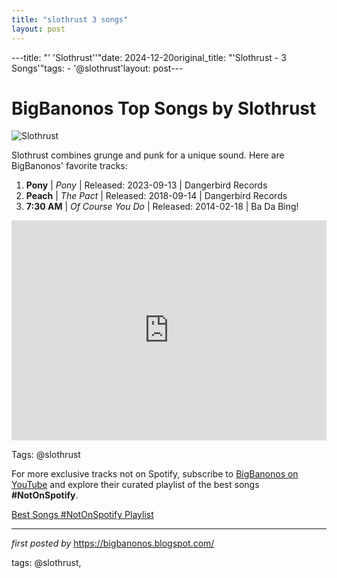 ```yaml
---
title: "slothrust 3 songs"
layout: post
---
```

---title: "' 'Slothrust''"date: 2024-12-20original_title: "'Slothrust - 3 Songs'"tags:  - '@slothrust'layout: post---<h1>BigBanonos Top Songs by Slothrust</h1><img src="https://images.squarespace-cdn.com/content/v1/52d6fff3e4b0e230ac8adfd6/1536950056620-0AWGDGNB3H2ASNI06ELY/PR1-Slothrust-credit-DANNY-LANE.jpg" alt="Slothrust"> <p>Slothrust combines grunge and punk for a unique sound. Here are BigBanonos' favorite tracks:</p> <ol> <li><strong>Pony</strong> | <em>Pony</em> | Released: 2023-09-13 | Dangerbird Records</li> <li><strong>Peach</strong> | <em>The Pact</em> | Released: 2018-09-14 | Dangerbird Records</li> <li><strong>7:30 AM</strong> | <em>Of Course You Do</em> | Released: 2014-02-18 | Ba Da Bing!</li></ol> <div> <iframe src="https://open.spotify.com/embed/playlist/4obKt2maj2rNRE5e43lfV3?utm_source=generator" width="100%" height="352" frameborder="0" allow="autoplay; clipboard-write; encrypted-media; fullscreen; picture-in-picture" loading="lazy"></iframe></div><p>Tags: @slothrust</p><!--Subscribe and Playlist Links--><div>    <p>For more exclusive tracks not on Spotify, subscribe to <a href="https://www.youtube.com/@BigBanonos" target="_blank">BigBanonos on YouTube</a> and explore their curated playlist of the best songs <strong>#NotOnSpotify</strong>.</p>    <p><a href="https://www.youtube.com/playlist?list=PLtuNtuTatqI0kFahUCbtbfenC_ET5O_tr" target="_blank">Best Songs #NotOnSpotify Playlist<br /></a></p></div><hr /><p><em>first posted by</em> <a href="https://bigbanonos.blogspot.com/" rel="noopener" target="_new">https://bigbanonos.blogspot.com/</a></p><p>tags: @slothrust,</p>